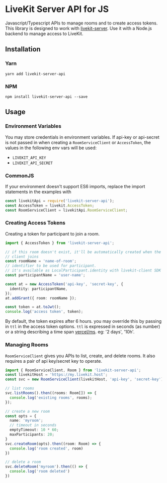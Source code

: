 # LiveKit Server API for JS

Javascript/Typescript APIs to manage rooms and to create access tokens. This library is designed to work with [livekit-server](https://github.com/livekit/livekit-server). Use it with a Node.js backend to manage access to LiveKit.

## Installation

### Yarn

```
yarn add livekit-server-api
```

### NPM

```
npm install livekit-server-api --save
```

## Usage

### Environment Variables

You may store credentials in environment variables. If api-key or api-secret is not passed in when creating a `RoomServiceClient` or `AccessToken`, the values in the following env vars will be used:

- `LIVEKIT_API_KEY`
- `LIVEKIT_API_SECRET`

### CommonJS

If your environment doesn't support ES6 imports, replace the import statements in the examples with

```javascript
const livekitApi = require('livekit-server-api');
const AccessToken = livekit.AccessToken;
const RoomServiceClient = livekitApi.RoomServiceClient;
```

### Creating Access Tokens

Creating a token for participant to join a room.

```typescript
import { AccessToken } from 'livekit-server-api';

// if this room doesn't exist, it'll be automatically created when the first
// client joins
const roomName = 'name-of-room';
// identifier to be used for participant.
// it's available as LocalParticipant.identity with livekit-client SDK
const participantName = 'user-name';

const at = new AccessToken('api-key', 'secret-key', {
  identity: participantName,
});
at.addGrant({ room: roomName });

const token = at.toJwt();
console.log('access token', token);
```

By default, the token expires after 6 hours. you may override this by passing in `ttl` in the access token options. `ttl` is expressed in seconds (as number) or a string describing a time span [vercel/ms](https://github.com/vercel/ms). eg: '2 days', '10h'.

### Managing Rooms

`RoomServiceClient` gives you APIs to list, create, and delete rooms. It also requires a pair of api key/secret key to operate.

```typescript
import { RoomServiceClient, Room } from 'livekit-server-api';
const livekitHost = 'https://my.livekit.host';
const svc = new RoomServiceClient(livekitHost, 'api-key', 'secret-key');

// list rooms
svc.listRooms().then((rooms: Room[]) => {
  console.log('existing rooms', rooms);
});

// create a new room
const opts = {
  name: 'myroom';
  // timeout in seconds
  emptyTimeout: 10 * 60;
  maxParticipants: 20;
}
svc.createRoom(opts).then((room: Room) => {
  console.log('room created', room)
})

// delete a room
svc.deleteRoom('myroom').then(() => {
  console.log('room deleted')
})
```
